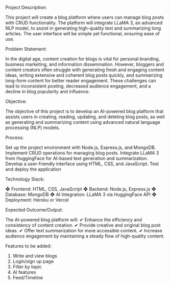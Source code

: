 Project Description:

This project will create a blog platform where users can manage blog
posts with CRUD functionality. The platform will integrate LLaMA 3, an
advanced NLP model, to assist in generating high-quality text and
summarizing long articles. The user interface will be simple yet
functional, ensuring ease of use.


Problem Statement:

In the digital age, content creation for blogs is vital for personal
branding, business marketing, and information dissemination.
However, bloggers and content creators often struggle with
generating fresh and engaging content ideas, writing extensive and
coherent blog posts quickly, and summarizing long-form content for
better reader engagement. These challenges can lead to
inconsistent posting, decreased audience engagement, and a
decline in blog popularity and influence.

Objective:

The objective of this project is to develop an AI-powered blog
platform that assists users in creating, reading, updating, and
deleting blog posts, as well as generating and summarizing
content using advanced natural language processing (NLP)
models.

Process:

 Set up the project environment with Node.js, Express.js,
and MongoDB.
 Implement CRUD operations for managing blog posts.
 Integrate LLaMA 3 from HuggingFace for AI-based text
generation and summarization.
 Develop a user-friendly interface using HTML, CSS, and
JavaScript.
 Test and deploy the application

 Technology Stack:
 
❖ Frontend: HTML, CSS, JavaScript
❖ Backend: Node.js, Express.js
❖ Database: MongoDB
❖ AI Integration: LLaMA 3 via HuggingFace API
❖ Deployment: Heroku or Vercel

Expected Outcome/Output:

The AI-powered blog platform will:
✔ Enhance the efficiency and consistency of content
creation.
✔ Provide creative and original blog post ideas.
✔ Offer text summarization for more accessible content.
✔ Increase audience engagement by maintaining a
steady flow of high-quality content.


Features to be added:

1) Write and view blogs
2) Login/sign up page
3) Filter by topic
4) AI features
5) Feed/Timeline
